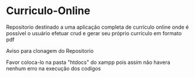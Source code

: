 # Curriculo-Online
Repositorio destinado a uma aplicação completa de currículo online onde é possível o usuário efetuar crud e gerar seu próprio currículo em formato pdf

Aviso para clonagem do Repositorio

Favor coloca-lo na pasta "htdocs" do xampp pois assim não havera nenhum erro na execução dos codigos